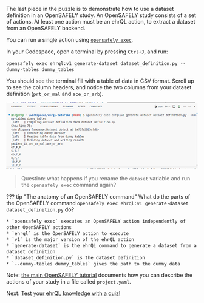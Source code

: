 The last piece in the puzzle is to demonstrate how to use a dataset definition in an OpenSAFELY study.
An OpenSAFELY study consists of a set of actions.
At least one action must be an ehrQL action, to extract a dataset from an OpenSAFELY backend.

You can run a single action using [`opensafely exec`][1].

In your Codespace, open a terminal by pressing `Ctrl+J`, and run:

```
opensafely exec ehrql:v1 generate-dataset dataset_definition.py --dummy-tables dummy_tables
```

You should see the terminal fill with a table of data in CSV format.
Scroll up to see the column headers, and notice the two columns from your dataset definition (`prt_or_mal` and `ace_or_arb`).

![A screenshot of the terminal in a Codespace](terminal.png)

> Question: what happens if you rename the `dataset` variable and run the `opensafely exec` command again?

??? tip "The anatomy of an OpenSAFELY command"
    What do the parts of the OpenSAFELY command
    `opensafely exec ehrql:v1 generate-dataset dataset_definition.py`
    do?

    * `opensafely exec` executes an OpenSAFELY action independently of other OpenSAFELY actions
    * `ehrql` is the OpenSAFELY action to execute
    * `v1` is the major version of the ehrQL action
    * `generate-dataset` is the ehrQL command to generate a dataset from a dataset definition
    * `dataset_definition.py` is the dataset definition
    * `--dummy-tables dummy_tables` gives the path to the dummy data

Note: [the main OpenSAFELY tutorial][2] documents how you can describe the actions of your study in a file called `project.yaml`.

Next: [Test your ehrQL knowledge with a quiz!](../quiz/index.md)

[1]: https://docs.opensafely.org/opensafely-cli/#exec-interactive-development
[2]: https://docs.opensafely.org/getting-started/tutorial/run-the-project-pipeline/
